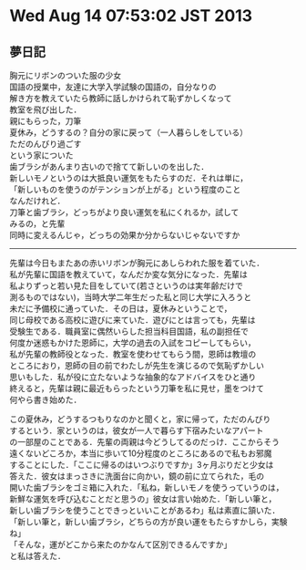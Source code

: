 # Wed Aug 14 07:53:02 JST 2013

夢日記
---

胸元にリボンのついた服の少女  
国語の授業中，友達に大学入学試験の国語の，自分なりの  
解き方を教えていたら教師に話しかけられて恥ずかしくなって  
教室を飛び出した．  
親にもらった，刀筆  
夏休み，どうするの？自分の家に戻って（一人暮らしをしている）  
ただのんびり過ごす  
という家についた  
歯ブラシがあんまり古いので捨てて新しいのを出した．  
新しいモノというのは大抵良い運気をもたらすのだ．それは単に，  
「新しいものを使うのがテンションが上がる」という程度のこと  
なんだけれど．  
刀筆と歯ブラシ，どっちがより良い運気を私にくれるか，試して  
みるの，と先輩  
同時に変えるんじゃ，どっちの効果か分からないじゃないですか  

---

  先輩は今日もまたあの赤いリボンが胸元にあしらわれた服を着ていた．  
私が先輩に国語を教えていて，なんだか変な気分になった．先輩は  
私よりずっと若い見た目をしていて(若さというのは実年齢だけで  
測るものではない)，当時大学二年生だった私と同じ大学に入ろうと  
未だに予備校に通っていた．その日は，夏休みということで，  
同じ母校である高校に遊びに来ていた．遊びにとは言っても，先輩は  
受験生である．職員室に偶然いらした担当科目国語，私の副担任で  
何度か迷惑もかけた恩師に，大学の過去の入試をコピーしてもらい，  
私が先輩の教師役となった．教室を使わせてもらう間，恩師は教壇の  
ところにおり，恩師の目の前でわたしが先生を演じるので気恥ずかしい  
思いもした．私が役に立たないような抽象的なアドバイスをひと通り  
終えると，先輩は親に最近もらったという刀筆を私に見せ，墨をつけて  
何やら書き始めた．  
  
  この夏休み，どうするつもりなのかと聞くと，家に帰って，ただのんびり  
するという．家というのは，彼女が一人で暮らす下宿みたいなアパート  
の一部屋のことである．先輩の両親は今どうしてるのだっけ．ここからそう  
遠くないどころか，本当に歩いて10分程度のところにあるので私もお邪魔  
することにした．「ここに帰るのはいつぶりですか」3ヶ月ぶりだと少女は  
答えた．彼女はまっさきに洗面台に向かい，鏡の前に立てられた，毛の  
開いた歯ブラシをゴミ箱に入れた．「私ね，新しいモノを使うっていうのは，  
新鮮な運気を呼び込むことだと思うの」彼女は言い始めた．「新しい筆と，  
新しい歯ブラシを使うことできっといいことがあるわ」私は素直に頷いた．  
「新しい筆と，新しい歯ブラシ，どちらの方が良い運をもたらすかしら，実験ね」  
「そんな，運がどこから来たのかなんて区別できるんですか」  
と私は答えた．
